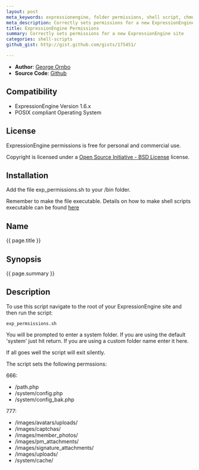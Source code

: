 ```yaml
---
layout: post
meta_keywords: expressionengine, folder permissions, shell script, chmod
meta_description: Correctly sets permissions for a new ExpressionEngine site
title: ExpressionEngine Permissions
summary: Correctly sets permissions for a new ExpressionEngine site
categories: shell-scripts
github_gist: http://gist.github.com/gists/175451/

---
```


* **Author**: [George Ornbo][]
* **Source Code**: [Github][]

## Compatibility

* ExpressionEngine Version 1.6.x
* POSIX compliant Operating System

## License

ExpressionEngine permissions is free for personal and commercial use. 

Copyright is licensed under a [Open Source Initiative - BSD License][] license.

## Installation

Add the file exp_permissions.sh to your /bin folder.

Remember to make the file executable. Details on how to make shell scripts executable can be found [here](http://shapeshed.com/s/2351)

## Name

{{ page.title }}

## Synopsis

{{ page.summary }}

## Description

To use this script navigate to the root of your ExpressionEngine site and then run the script:

	exp_permsissions.sh

You will be prompted to enter a system folder. If you are using the default 'system' just hit return. If you are using a custom folder name enter it here. 

If all goes well the script will exit silently. 

The script sets the following permssions:

666:

* /path.php
* /system/config.php 
* /system/config_bak.php

777:

* /images/avatars/uploads/ 
* /images/captchas/ 
* /images/member_photos/ 
* /images/pm_attachments/ 
* /images/signature_attachments/ 
* /images/uploads/ 
* /system/cache/

[George Ornbo]: http://shapeshed.com/
[ExpressionEngine]:http://www.expressionengine.com/index.php?affiliate=shapeshed
[Open Source Initiative - BSD License]: http://opensource.org/licenses/bsd-license.php
[Github]: http://gist.github.com/gists/175451/

